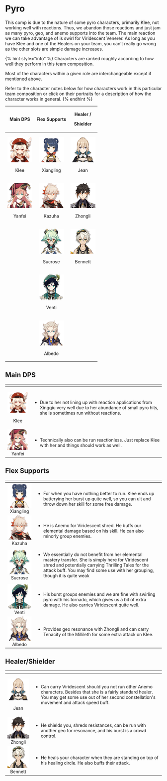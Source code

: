 # Pyro

This comp is due to the nature of some pyro characters, primarily Klee, not working well with reactions. Thus, we abandon those reactions and just jam as many pyro, geo, and anemo supports into the team. The main reaction we can take advantage of is swirl for Viridescent Venerer. As long as you have Klee and one of the Healers on your team, you can’t really go wrong as the other slots are simple damage increases.

{% hint style="info" %}
Characters are ranked roughly according to how well they perform in this team composition.

Most of the characters within a given role are interchangeable except if mentioned above.  
  
Refer to the character notes below for how characters work in this particular team composition or click on their portraits for a description of how the character works in general.
{% endhint %}

<table>
  <thead>
    <tr>
      <th style="text-align:center">Main DPS</th>
      <th style="text-align:center">Flex Supports</th>
      <th style="text-align:center">
        <p>Healer /</p>
        <p>Shielder</p>
      </th>
    </tr>
  </thead>
  <tbody>
    <tr>
      <td style="text-align:center">
        <p>
          <img src="../.gitbook/assets/ui_avataricon_klee.png" alt/>
        </p>
        <p>Klee</p>
      </td>
      <td style="text-align:center">
        <p>
          <img src="../.gitbook/assets/ui_avataricon_xiangling.png" alt/>
        </p>
        <p>Xiangling</p>
      </td>
      <td style="text-align:center">
        <p>
          <img src="../.gitbook/assets/ui_avataricon_jean.png" alt/>
        </p>
        <p>Jean</p>
      </td>
    </tr>
    <tr>
      <td style="text-align:center">
        <p>
          <img src="../.gitbook/assets/ui_avataricon_yanfei.png" alt/>
        </p>
        <p>Yanfei</p>
      </td>
      <td style="text-align:center">
        <p>
          <img src="../.gitbook/assets/ui_avataricon_kazuha.png" alt/>
        </p>
        <p>Kazuha</p>
      </td>
      <td style="text-align:center">
        <p>
          <img src="../.gitbook/assets/ui_avataricon_zhongli.png" alt/>
        </p>
        <p>Zhongli</p>
      </td>
    </tr>
    <tr>
      <td style="text-align:center"></td>
      <td style="text-align:center">
        <p>
          <img src="../.gitbook/assets/ui_avataricon_sucrose.png" alt/>
        </p>
        <p>Sucrose</p>
      </td>
      <td style="text-align:center">
        <p>
          <img src="../.gitbook/assets/ui_avataricon_bennett.png" alt/>
        </p>
        <p>Bennett</p>
      </td>
    </tr>
    <tr>
      <td style="text-align:center"></td>
      <td style="text-align:center">
        <p>
          <img src="../.gitbook/assets/ui_avataricon_venti.png" alt/>
        </p>
        <p>Venti</p>
      </td>
      <td style="text-align:center"></td>
    </tr>
    <tr>
      <td style="text-align:center"></td>
      <td style="text-align:center">
        <p>
          <img src="../.gitbook/assets/ui_avataricon_albedo.png" alt/>
        </p>
        <p>Albedo</p>
      </td>
      <td style="text-align:center"></td>
    </tr>
  </tbody>
</table>

## Main DPS

<table>
  <thead>
    <tr>
      <th style="text-align:center"></th>
      <th style="text-align:left"></th>
    </tr>
  </thead>
  <tbody>
    <tr>
      <td style="text-align:center">
        <p>
          <img src="../.gitbook/assets/ui_avataricon_klee.png" alt/>
        </p>
        <p>Klee</p>
      </td>
      <td style="text-align:left">
        <ul>
          <li>Due to her not lining up with reaction applications from Xingqiu very
            well due to her abundance of small pyro hits, she is sometimes run without
            reactions.</li>
        </ul>
      </td>
    </tr>
    <tr>
      <td style="text-align:center">
        <img src="../.gitbook/assets/ui_avataricon_yanfei.png" alt/>Yanfei</td>
      <td style="text-align:left">
        <ul>
          <li>Technically also can be run reactionless. Just replace Klee with her and
            things should work as well.</li>
        </ul>
      </td>
    </tr>
  </tbody>
</table>

## Flex Supports

<table>
  <thead>
    <tr>
      <th style="text-align:center"></th>
      <th style="text-align:left"></th>
    </tr>
  </thead>
  <tbody>
    <tr>
      <td style="text-align:center">
        <img src="../.gitbook/assets/ui_avataricon_xiangling.png" alt/>Xiangling</td>
      <td style="text-align:left">
        <ul>
          <li>For when you have nothing better to run. Klee ends up batterying her burst
            up quite well, so you can ult and throw down her skill for some free damage.</li>
        </ul>
      </td>
    </tr>
    <tr>
      <td style="text-align:center">
        <img src="../.gitbook/assets/ui_avataricon_kazuha.png" alt/>Kazuha</td>
      <td style="text-align:left">
        <p></p>
        <ul>
          <li>He is Anemo for Viridescent shred. He buffs our elemental damage based
            on his skill. He can also minorly group enemies.</li>
        </ul>
      </td>
    </tr>
    <tr>
      <td style="text-align:center">
        <img src="../.gitbook/assets/ui_avataricon_sucrose.png" alt/>Sucrose</td>
      <td style="text-align:left">
        <p></p>
        <ul>
          <li>We essentially do not benefit from her elemental mastery transfer. She
            is simply here for Viridescent shred and potentially carrying Thrilling
            Tales for the attack buff. You may find some use with her grouping, though
            it is quite weak</li>
        </ul>
      </td>
    </tr>
    <tr>
      <td style="text-align:center">
        <img src="../.gitbook/assets/ui_avataricon_venti.png" alt/>Venti</td>
      <td style="text-align:left">
        <p></p>
        <ul>
          <li>His burst groups enemies and we are fine with swirling pyro with his tornado,
            which gives us a bit of extra damage. He also carries Viridescent quite
            well.</li>
        </ul>
      </td>
    </tr>
    <tr>
      <td style="text-align:center">
        <img src="../.gitbook/assets/ui_avataricon_albedo.png" alt/>Albedo</td>
      <td style="text-align:left">
        <p></p>
        <ul>
          <li>Provides geo resonance with Zhongli and can carry Tenacity of the Millileth
            for some extra attack on Klee.</li>
        </ul>
      </td>
    </tr>
  </tbody>
</table>

## Healer/Shielder

<table>
  <thead>
    <tr>
      <th style="text-align:center"></th>
      <th style="text-align:left"></th>
    </tr>
  </thead>
  <tbody>
    <tr>
      <td style="text-align:center">
        <p>
          <img src="../.gitbook/assets/ui_avataricon_jean.png" alt/>
        </p>
        <p>Jean</p>
      </td>
      <td style="text-align:left">
        <p></p>
        <ul>
          <li>Can carry Viridescent should you not run other Anemo characters. Besides
            that she is a fairly standard healer. You may get some use out of her second
            constellation&apos;s movement and attack speed buff.</li>
        </ul>
      </td>
    </tr>
    <tr>
      <td style="text-align:center">
        <img src="../.gitbook/assets/ui_avataricon_zhongli.png" alt/>Zhongli</td>
      <td style="text-align:left">
        <p></p>
        <ul>
          <li>He shields you, shreds resistances, can be run with another geo for resonance,
            and his burst is a crowd control.</li>
        </ul>
      </td>
    </tr>
    <tr>
      <td style="text-align:center">
        <img src="../.gitbook/assets/ui_avataricon_bennett.png" alt/>Bennett</td>
      <td style="text-align:left">
        <p></p>
        <ul>
          <li>He heals your character when they are standing on top of his healing circle.
            He also buffs their attack.</li>
        </ul>
      </td>
    </tr>
  </tbody>
</table>

